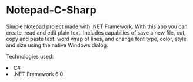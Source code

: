 # Notepad-C-Sharp
Simple Notepad project made with .NET Framework.
With this app you can create, read and edit plain text. Includes capabilies of save a new file, cut, copy and paste text. word wrap of lines, and change font type, color, style and size using the native Windows dialog.

Technologies used:

<li>C#</li>
<li>.NET Framework 6.0</li>
